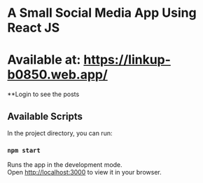 # A Small Social Media App Using React JS

# Available at: https://linkup-b0850.web.app/
**Login to see the posts

## Available Scripts

In the project directory, you can run:

### `npm start`

Runs the app in the development mode.\
Open [http://localhost:3000](http://localhost:3000) to view it in your browser.
